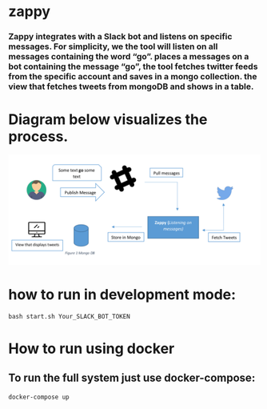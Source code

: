# zappy

### Zappy integrates with a Slack bot and listens on specific messages. For simplicity, we the tool will listen on all messages containing the word “go”. places a messages on a bot containing the message “go”, the tool fetches twitter feeds from the specific account and saves in a mongo collection. the view that fetches tweets from mongoDB and shows in a table.

# Diagram below visualizes the process.

![Image description](zappy.png)

# how to run in development mode:
 ```
 bash start.sh Your_SLACK_BOT_TOKEN
 ```

# How to run using docker 
## To run the full system just use docker-compose:

``` 
docker-compose up 
```
